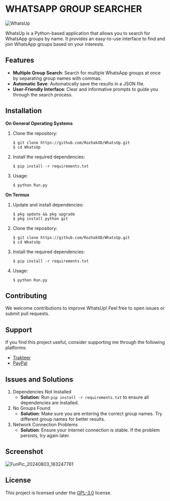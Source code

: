 # WHATSAPP GROUP SEARCHER

![WhatsUp](https://github.com/user-attachments/assets/12c9ffd4-443a-45f7-8e4b-985aea0d5e58)

WhatsUp is a Python-based application that allows you to search for WhatsApp groups by name. It provides an easy-to-use interface to find and join WhatsApp groups based on your interests.

## Features
- **Multiple Group Search**: Search for multiple WhatsApp groups at once by separating group names with commas.
- **Automatic Save**: Automatically save the results in a JSON file.
- **User-Friendly Interface**: Clear and informative prompts to guide you through the search process.

## Installation

**On General Operating Systems**
1. Clone the repository:
    ```
    $ git clone https://github.com/RozhakXD/WhatsUp.git
    $ cd WhatsUp
    ```
2. Install the required dependencies:
    ```
    $ pip install -r requirements.txt
    ```
3. Usage:
   ```
   $ python Run.py
   ```

**On Termux**
1. Update and install dependencies:
    ```
    $ pkg update && pkg upgrade
    $ pkg install python git
    ```
2. Clone the repository:
    ```
    $ git clone https://github.com/RozhakXD/WhatsUp.git
    $ cd WhatsUp
    ```
3. Install the required dependencies:
    ```
    $ pip install -r requirements.txt
    ```
4. Usage:
   ```
   $ python Run.py
   ```

## Contributing
We welcome contributions to improve WhatsUp! Feel free to open issues or submit pull requests.

## Support
If you find this project useful, consider supporting me through the following platforms:

- [Trakteer](https://trakteer.id/rozhak_official/tip)
- [PayPal](https://paypal.me/rozhak9)

## Issues and Solutions
1. Dependencies Not Installed
    - **Solution**: Run `pip install -r requirements.txt` to ensure all dependencies are installed.
2. No Groups Found
    - **Solution**: Make sure you are entering the correct group names. Try different group names for better results.
3. Network Connection Problems
    - **Solution**: Ensure your internet connection is stable. If the problem persists, try again later.

## Screenshot
![FunPic_20240803_183247761](https://github.com/user-attachments/assets/5a170df2-02a6-40fb-8775-91dbad5823f6)

## License
This project is licensed under the [GPL-3.0](https://github.com/RozhakXD/WhatsUp?tab=GPL-3.0-1-ov-file#) license.
